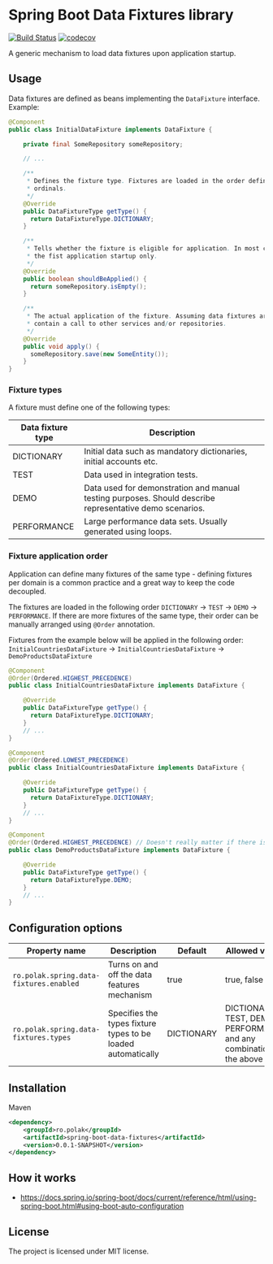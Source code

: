 # Spring Boot Data Fixtures library
[![Build Status](https://travis-ci.com/piotrpolak/spring-boot-data-fixtures.svg?branch=master)](https://travis-ci.com/piotrpolak/spring-boot-data-fixtures)
[![codecov](https://codecov.io/gh/piotrpolak/spring-boot-data-fixtures/branch/master/graph/badge.svg?token=MC4ZZAQCTJ)](https://codecov.io/gh/piotrpolak/spring-boot-data-fixtures/)


A generic mechanism to load data fixtures upon application startup.

## Usage

Data fixtures are defined as beans implementing the `DataFixture` interface. Example:

```java
@Component
public class InitialDataFixture implements DataFixture {

    private final SomeRepository someRepository;

    // ...

    /**
     * Defines the fixture type. Fixtures are loaded in the order defined by DataFixtureType enum
     * ordinals.
     */
    @Override
    public DataFixtureType getType() {
      return DataFixtureType.DICTIONARY;
    }

    /**
     * Tells whether the fixture is eligible for application. In most cases a fixture is executed upon
     * the fist application startup only.
     */
    @Override
    public boolean shouldBeApplied() {
      return someRepository.isEmpty();
    }

    /**
     * The actual application of the fixture. Assuming data fixtures are registered as beans, this can
     * contain a call to other services and/or repositories.
     */
    @Override
    public void apply() {
      someRepository.save(new SomeEntity());
    }
}
```

### Fixture types

A fixture must define one of the following types:

| Data fixture type | Description                                                                                             |
|-------------------|---------------------------------------------------------------------------------------------------------|
| DICTIONARY        | Initial data such as mandatory dictionaries, initial accounts etc.                                      |
| TEST              | Data used in integration tests.                                                                         |
| DEMO              | Data used for demonstration and manual testing purposes. Should describe representative demo scenarios. |
| PERFORMANCE       | Large performance data sets. Usually generated using loops.                                             |

### Fixture application order

Application can define many fixtures of the same type - defining fixtures per domain is a common practice and a great
way to keep the code decoupled.

The fixtures are loaded in the following order `DICTIONARY` -> `TEST` -> `DEMO` -> `PERFORMANCE`.
If there are more fixtures of the same type, their order can be manually arranged using `@Order` annotation.

Fixtures from the example below will be applied in the following order:
 `InitialCountriesDataFixture` -> `InitialCountriesDataFixture` -> `DemoProductsDataFixture`

```java
@Component
@Order(Ordered.HIGHEST_PRECEDENCE)
public class InitialCountriesDataFixture implements DataFixture {

    @Override
    public DataFixtureType getType() {
      return DataFixtureType.DICTIONARY;
    }
    // ...
}

@Component
@Order(Ordered.LOWEST_PRECEDENCE)
public class InitialCountriesDataFixture implements DataFixture {

    @Override
    public DataFixtureType getType() {
      return DataFixtureType.DICTIONARY;
    }
    // ...
}

@Component
@Order(Ordered.HIGHEST_PRECEDENCE) // Doesn't really matter if there is a single fixture of the demo type
public class DemoProductsDataFixture implements DataFixture {

    @Override
    public DataFixtureType getType() {
      return DataFixtureType.DEMO;
    }
    // ...
}
```

## Configuration options

| Property name                           | Description                                                  | Default    | Allowed values                                                       |
|-----------------------------------------|--------------------------------------------------------------|------------|----------------------------------------------------------------------|
| `ro.polak.spring.data-fixtures.enabled` | Turns on and off the data features mechanism                 | true       | true, false                                                          |
| `ro.polak.spring.data-fixtures.types`   | Specifies the types fixture types to be loaded automatically | DICTIONARY | DICTIONARY, TEST, DEMO, PERFORMANCE and any combination of the above |

## Installation

Maven

```xml
<dependency>
    <groupId>ro.polak</groupId>
    <artifactId>spring-boot-data-fixtures</artifactId>
    <version>0.0.1-SNAPSHOT</version>
</dependency>
```

## How it works
- https://docs.spring.io/spring-boot/docs/current/reference/html/using-spring-boot.html#using-boot-auto-configuration

## License

The project is licensed under MIT license.
